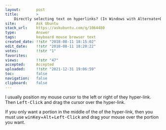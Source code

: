 ```yaml
---
layout:       post
title:        >
    Directly selecting text on hyperlinks? (In Windows with Alternate+Drag cursor, no drag∕drop)
site:         Ask Ubuntu
stack_url:    https://askubuntu.com/q/1064480
type:         Answer
tags:         keyboard mouse browser text
created_date: !!str "2018-08-11 18:15:02"
edit_date:    !!str "2018-08-11 18:20:22"
votes:        !!str "1"
favorites:    
views:        !!str "47"
accepted:     Accepted
uploaded:     !!str "2021-12-31 19:06:59"
toc:          false
navigation:   false
clipboard:    false
---
```


I usually position my mouse cursor to the left or right of they hyper-link. Then <kbd>Left-Click</kbd> and drag the cursor over the hyper-link.

If you only want a portion in the middle of the of the hyper-link, then you must use <kbd>winKey</kbd>+<kbd>Alt</kbd>+<kbd>Left-Click</kbd> and drag your mouse over the portion you want.
